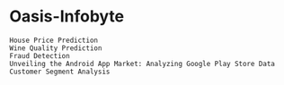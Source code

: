 # Oasis-Infobyte
    House Price Prediction
    Wine Quality Prediction
    Fraud Detection
    Unveiling the Android App Market: Analyzing Google Play Store Data
    Customer Segment Analysis
